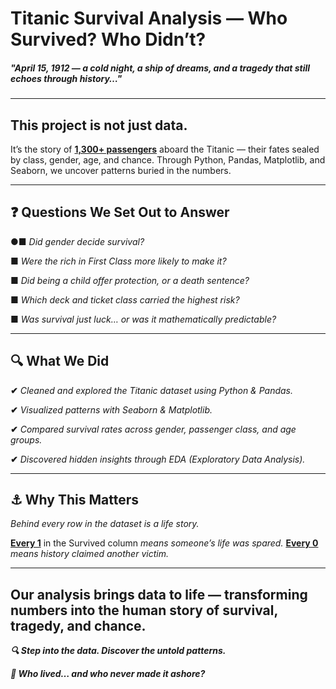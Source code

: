   #                                                              Titanic Survival Analysis — Who Survived? Who Didn’t?
#####                                       *"April 15, 1912 — a cold night, a ship of dreams, and a tragedy that still echoes through history…"*
_________________

## **This project is not just data.**
It’s the story of **<ins>1,300+ passengers</ins>** aboard the Titanic — their fates sealed by class, gender, age, and chance.
Through Python, Pandas, Matplotlib, and Seaborn, we uncover patterns buried in the numbers.
________________________

## ❓ **Questions We Set Out to Answer**

●■ *Did gender decide survival?*

■ *Were the rich in First Class more likely to make it?*

■ *Did being a child offer protection, or a death sentence?*

■ *Which deck and ticket class carried the highest risk?*

■ *Was survival just luck… or was it mathematically predictable?*
_____________________

## **🔍 What We Did**

**✔**  *Cleaned and explored the Titanic dataset using Python & Pandas.*

**✔** *Visualized patterns with Seaborn & Matplotlib.*

**✔** *Compared survival rates across gender, passenger class, and age groups.*

**✔** *Discovered hidden insights through EDA (Exploratory Data Analysis).*
____________________________

## **⚓ Why This Matters**

*Behind every row in the dataset is a life story.*

**<ins>Every 1</ins>** in the Survived column *means someone’s life was spared.*
**<ins>Every 0</ins>** *means history claimed another victim.*
________________

## **Our analysis brings data to life — transforming numbers into the human story of survival, tragedy, and chance.**

***🔍 Step into the data. Discover the untold patterns.***

***📍 Who lived… and who never made it ashore?***
